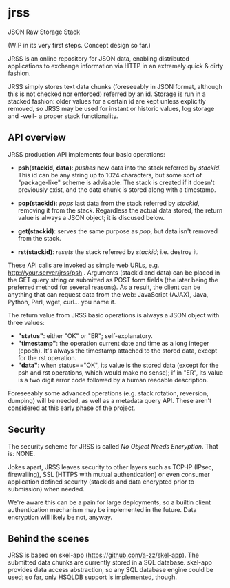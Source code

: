 # jrss
JSON Raw Storage Stack

(WIP in its very first steps. Concept design so far.)

JRSS is an online repository for JSON data, enabling distributed applications to exchange information via HTTP in an extremely quick & dirty fashion.

JRSS simply stores text data chunks (foreseeably in JSON format, although this is not checked nor enforced) referred by an id. Storage is run in a stacked fashion: older values for a certain id are kept unless explicitly removed, so JRSS may be used for instant or historic values, log storage and -well- a proper stack functionality.

## API overview ##
JRSS production API implements four basic operations: 

* **psh(stackid, data)**: _pushes_ new data into the stack referred by _stackid_. This id can be any string up to 1024 characters, but some sort of "package-like" scheme is advisable. The stack is created if it doesn't previously exist, and the data chunk is stored along with a timestamp.

* **pop(stackid)**: _pops_ last data from the stack referred by _stackid_, removing it from the stack. Regardless the actual data stored, the return value is always a JSON object; it is discused below.

* **get(stackid)**: serves the same purpose as _pop_, but data isn't removed from the stack.

* **rst(stackid)**: _resets_ the stack referred by _stackid_; i.e. destroy it.

These API calls are invoked as simple web URLs, e.g. http://your.server/jrss/psh . Arguments (stackid and data) can be placed in the GET query string or submitted as POST form fields (the later being the preferred method for several reasons). As a result, the client can be anything that can request data from the web: JavaScript (AJAX), Java, Python, Perl, wget, curl... you name it.

The return value from JRSS basic operations is always a JSON object with three values:

* **"status"**: either "OK" or "ER"; self-explanatory.
* **"timestamp"**: the operation current date and time as a long integer (epoch). It's always the timestamp attached to the stored data, except for the rst operation.
* **"data"**: when status=="OK", its value is the stored data (except for the psh and rst operations, which would make no sense); if in "ER", its value is a two digit error code followed by a human readable description.

Foreseeably some advanced operations (e.g. stack rotation, reversion, dumping) will be needed, as well as a metadata query API. These aren't considered at this early phase of the project.

## Security ##
The security scheme for JRSS is called _No Object Needs Encryption_. That is: NONE.

Jokes apart, JRSS leaves security to other layers such as TCP-IP (IPsec, firewalling), SSL (HTTPS with mutual authentication) or even consumer application defined security (stackids and data encrypted prior to submission) when needed.

We're aware this can be a pain for large deployments, so a builtin client authentication mechanism may be implemented in the future. Data encryption will likely be not, anyway.

## Behind the scenes ##
JRSS is based on skel-app (https://github.com/a-zz/skel-app). The submitted data chunks are currently stored in a SQL database. skel-app provides data access abstraction, so any SQL database engine could be used; so far, only HSQLDB support is implemented, though.

